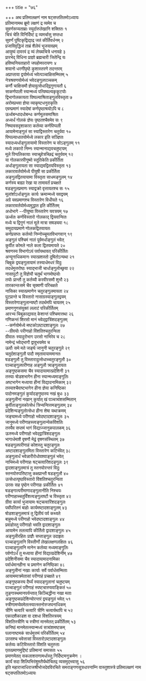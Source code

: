 +++
title = "७६"

+++
अथ प्रतिमालक्षणं नाम षट्सप्ततितमोऽध्यायः  
प्रतिमानामथ ब्रूमो लक्षणं द्र व्यमेव च  
सुवर्णरूप्यताम्राः स्युर्दारुलेखानि शक्तितः १  
चित्रं चेति विनिर्दिष्टं द्र व्यमर्चासु सप्तधा  
सुवर्णं पुष्टिकृद्विद्याद्र जतं कीर्तिवर्धनम् २  
प्रजाविवृद्धिजं ताम्रं शैलेयं भूजयावहम्  
आयुष्यं दावरवं द्र व्यं लेख्यचित्रे धनावहे ३  
प्रारभेद् विधिना प्राज्ञो ब्रह्मचारी जितेन्द्रि यः  
हविष्यनियताहारो जपहोमपरायणः ४  
शयानो धरणीपृष्ठे कुशास्तरणे तदन्तरम्  
अप्राप्ताया द्वयोर्मध्यं भवेत्पञ्चाक्षिसम्मितम् ५  
नेत्रश्रवणयोर्मध्यं भवेदङ्गुलपञ्चकम्  
कर्णौ चाक्षिसमौ ज्ञेयावुत्सेधाद्द्विगुणायतौ ६  
साकर्णपाली स्यान्मध्यं पत्पिष्यल्यकृकूटयोः  
द्विभागोलकायता पिष्पल्याश्रिताङ्गुलविस्तृता ७  
अरोमप्रभवा ज्ञेया व्याकृष्टधनुराकृतिः  
एवम्प्रमाणं स्यादेषां कर्णपृष्ठाश्रयोऽपि च ८  
ऊर्ध्वबन्धादधोबन्धः कर्णमूलसमाश्रितः  
अध्यर्धं गोलकं ज्ञेयः पृष्ठतश्चैवमेव सः ९  
निष्पावसदृशाकारा कर्तव्या कर्णपिप्पली  
आयामेनाङ्गुलं सा स्याद्विस्तारेण चतुर्यवा १०  
पिप्पल्याधातयोर्मध्ये लकार इति सञ्ज्ञितः  
स्यादध्यर्धाङ्गुलायामो विस्तारेण च सोऽङ्गुलम् ११  
मध्ये लकारो निम्नः स्यान्मानाद्यवचतुष्टयम्  
मूले पिप्पलिकायाः स्याच्छ्रोत्रच्छिद्रं चतुर्यवम् १२  
या गोलकारपीगूष्मो स्तूतिकेति प्रकीर्तिता  
अर्धाङ्गुलायता सा स्याद्यवद्वितयविस्तृता १३  
लकारावर्तयोर्मध्ये पीयुषी सा प्रकीर्तिता  
अङ्गुलद्वितयायामा विस्तृता साधमङ्गुलम् १४  
कर्णस्य बाह्या रेखा या तामावर्तं प्रचक्षते  
षडङ्गुलप्रमाणः स्याद्वक्रो वृत्तायतश्च सः १५  
मूलांशोऽर्धाङ्गुलः कार्यः क्रमान्मध्ये यवद्वयम्  
अग्रे यवप्रमाणश्च विस्तारेण विधीयते १६  
लकारावर्तयोर्मध्यमुद्धात इति कीर्तितम्  
अधोभागे --पीयूष्या विस्तारेण यवत्रयम् १७  
ऊर्ध्वतः कर्णविस्तारो गोलकाद् द्वियवान्वितः  
मध्ये च द्विगुणं नालं मूले मात्रा सषड्यवा १८  
समुदायप्रमाणे णोलकद्वितयायतः  
कर्णप्रसप्तः कर्तव्यो निम्नोच्चूमतविभागवान् १९  
अङ्गुलं पश्चिमं नालं पूर्वमर्धाङ्गुलं भवेत्  
कुर्वीत कोमले नाले कला द्वितयमायते २०  
श्रवणस्य विभागोऽयं पर्वायथावत् परिकीर्तितः  
अन्यूनाधिकमानः स्यात्प्रशस्तो दूषितोऽन्यथा २१  
चिबुकं द्व्यङ्गुलायामं तस्यार्धमधरं विदुः  
तदर्धमुत्तरोष्ठः स्याद्भाजी चार्धाङ्गुलोच्छ्रया २२  
नासापुटौ तु विज्ञेयौ चतुर्थं भागमोष्ठयोः  
तयोः प्रान्तौ तु कर्तव्यौ करवीरसमौ शुभौ २३  
तारकान्तःसमे चैव सृक्वणी परिचक्षते  
नासिका स्यात्प्रमाणेन चतुरङ्गुलमायता २४  
पुटप्रान्ते च विस्तारो नासाग्रस्याङ्गुलद्वयम्  
विस्तारेणाङ्गुलान्यष्टौ तदर्थमपि चायतम् २५  
प्रमाणगुणसंयुक्तं ललाटं परिकीर्तितम्  
आरभ्य चिबूकाद्यावत् केशान्तं पश्चिमात्तथा २६  
गणिकन्तं शिरसो मानं भवेद्द्वात्रिंशदङ्गुलम्  
\--कर्णयोर्मध्ये मष्टकोऽष्टादशाङ्गुलः २७  
\--ग्रीवयोः परीणाहो विंशतिश्चतुरन्विता  
ग्रीवातः स्यादुरोभाग उरसो नाभिरेव च २८  
नामेन्द्रं भवेद्भागौ द्वावुभयमेव च  
ऊर्वोः समे मते जङ्घे जानुनी चतुरङ्गुले २९  
चतुर्दशाङ्गुलौ पादौ स्मृतावायाममानतः  
षडङ्गुलौ तु विस्तारादुत्सेधाच्चतुरङ्गुलौ ३०  
पञ्चाङ्गुलपरीणाह अङ्गुलौ त्र्यङ्गुलायतः  
अङ्गुष्ठकसमा चैव स्यादायामात्प्रदेशिनी ३१  
तस्याः षोडशभागेन हीना स्यान्मध्यमाङ्गुलिः  
अष्टभागेन मध्याया हीनां विद्यादनामिकाम् ३२  
तस्याश्चैवाष्टभागेन हीना ज्ञेया कनिष्ठिका  
पादोनमङ्गुलं कुर्यादङ्गुष्ठस्य नखं बुधः ३३  
अङ्गुलीनां नखान् कुर्यात् खं पञ्चत्र्यंशसम्मितान्  
कुर्वीताङ्गुलकोत्सेधं त्रिभ्यन्वित्तमङ्गुलाम् ३४  
प्रदेशिन्यङ्गुलोत्सेधा हीना शेषा यथाक्रमम्  
जङ्घामध्ये परीणाहो भवेदष्टादशाङ्गुलः ३५  
जानुमध्ये परीणाहस्त्वङ्गुलान्येकविंशतिः  
तस्यैव सप्तमं भागं विद्याज्जानुकपालकम् ३६  
ऊरुमध्ये परीणाहो भवेद्द्वात्रिंशदङ्गुलः  
भागार्धमाशै वृषणौ मेढ्रं वृषणसंस्थितम् ३७  
षडङ्गुलपरीणाहं कोशस्तु चतुरङ्गुलः  
अष्टादशाङ्गुलमिता विस्तारेण कटिर्भवेत् ३८  
अङ्गुलार्धं भवेन्नारीरोधोवश्वाङ्गुलं भवेत्  
नाभिमध्ये परीणाहः षट्चत्वारिंशदङ्गुलः ३९  
द्वादशाङ्गुलमात्रं तु स्तनयोरन्तरं विदुः  
स्तनयोरुपरिष्टात्तु कक्षप्रान्तौ षडङ्गुलौ ४०  
उत्सेधात्पृष्ठविस्तारो विंशतिश्चतुरन्विता  
उरसः सह पृष्ठेन परीणाहः प्रकीर्तितः ४१  
षडङ्गात्परीमाणादङ्गुलानीति निश्चयः  
परीणाहाच्चतुर्विंशत्यङ्गुलाष्टौ च विस्तृता ४२  
ग्रीवा कार्या भुजायामः षट्चत्वारिंशदङ्गुलः  
पर्वोपरितनं बाहोः कार्यमष्टादशाङ्गुलम् ४३  
षोडशाङ्गुलमात्रं तु द्वितीयं पर्व कथ्यते  
बाहुमध्ये परीणाहो भवेदष्टादशाङ्गुलः ४४  
प्रवाहोस्तु परीणाहो भवति द्वादशाङ्गुलः  
आयामेन तलत्वापि कीर्तितो द्वादशाङ्गुलः ४५  
अङ्गुलीरहितः प्राज्ञैः सप्ताङ्गुल उदाहृतः  
पञ्चाङ्गुलानि विस्तीर्णो लेखालक्षणलक्षितः ४६  
पञ्चाङ्गुलानि मानेन कर्तव्या मध्यमाङ्गुलिः  
पर्वणोऽर्धं तु मध्याया हीनां विद्यात्प्रदेशिनीम् ४७  
प्रदेशिनीसमा चैव स्यादायामादनामिका  
पर्वार्धमानहीना च प्रमाणेन कनिष्ठिका ४८  
अङ्गुलीनां नखाः कार्याः सर्वे पर्वार्धसम्मिताः  
आयाममात्रमेतासां परीणाहं प्रचक्षते ४९  
अङ्गुष्ठकस्य दैर्घ्यं स्यादङ्गुलानां चतुष्टयम्  
पञ्चाङ्गुलं परीणाहं स्पष्टचारुयवाङ्कितं ५०  
तुङ्गास्थमानपर्यन्तात् किञ्चिद्धीना नखा मताः  
अङ्गुष्ठकप्रदेशिन्योरन्तरं द्व्यङ्गुलं भवेत् ५१  
स्त्रीणामप्येवमेतत्स्यात्स्तनोरुजघनाधिकम्  
त्रीणि चत्वारि चत्वारि त्रीणि चत्वार्यथापि च ५२  
एकादशैकाडश वा दशधा विंशतिस्त्रयम्  
विंशतिस्त्रीणि च स्त्रीणां मानमेतत् प्रकीर्तितम् ५३  
कनिष्ठं मानमेतत्स्यान्मध्यं सत्र्यंशमष्टकम्  
पलानाष्टमकं सार्धमुत्तमं परिकीर्तितम् ५४  
उरसश्च भवेत्तासां विस्तारोऽष्टादशाङ्गुलः  
कर्तव्यः कटिविस्तारो विंशति चतुरुताः  
एतत्प्रमाणमुद्दिष्टं प्रतिमानां समासतः ५५  
प्रमाणमेतत् सकलाशराणामर्धास्तु निर्दिष्टमनुक्रमेण ।  
कार्यं सदा शिल्पिभिरंशुमतैर्यथोचितद्र व्यसमुद्भवासु ५६  
इति महाराजाधिराजश्रीभोजदेवविरचिते समराङ्गणसूत्रधारनाम्नि वास्तुशास्त्रे
प्रतिमालक्षणं नाम षट्सप्ततितमोऽध्यायः  
   
